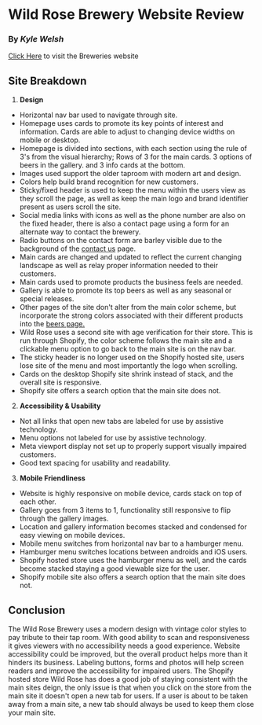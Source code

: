 # Wild Rose Brewery Website Review
### By _Kyle Welsh_
[Click Here](https://www.wildrosebrewery.com) to visit the Breweries website
## Site Breakdown
1. **Design**
- Horizontal nav bar used to navigate through site.
- Homepage uses cards to promote its key points of interest and information. Cards are able to adjust to changing device widths on mobile or desktop.
- Homepage is divided into sections, with each section using the rule of 3's from the visual hierarchy; Rows of 3 for the main cards. 3 options of beers in the gallery. and 3 info cards at the bottom.
- Images used support the older taproom with modern art and design.
- Colors help build brand recognition for new customers.
- Sticky/fixed header is used to keep the menu within the users view as they scroll the page, as well as keep the main logo and brand identifier present as users scroll the site.
- Social media links with icons as well as the phone number are also on the fixed header, there is also a contact page using a form for an alternate way to contact the brewery. 
- Radio buttons on the contact form are barley visible due to the background of the [contact us](https://wildrosetaproom.com/barracks-events-catering/#food) page.
- Main cards are changed and updated to reflect the current changing landscape as well as relay proper information needed to their customers.
- Main cards used to promote products the business feels are needed.
- Gallery is able to promote its top beers as well as any seasonal or special releases.
- Other pages of the site don't alter from the main color scheme, but incorporate the strong colors associated with their different products into the [beers page.](https://wildrosetaproom.com/beer/) 
- Wild Rose uses a second site with age verification for their store. This is run through Shopify, the color scheme follows the main site and a clickable menu option to go back to the main site is on the nav bar.
- The sticky header is no longer used on the Shopify hosted site, users lose site of the menu and most importantly the logo when scrolling.
- Cards on the desktop Shopify site shrink instead of stack, and the overall site is responsive.
- Shopify site offers a search option that the main site does not.
2. **Accessibility & Usability**
- Not all links that open new tabs are labeled for use by assistive technology.
- Menu options not labeled for use by assistive technology.
- Meta viewport display not set up to properly support visually impaired customers.
- Good text spacing for usability and readability.
3. **Mobile Friendliness**
- Website is highly responsive on mobile device, cards stack on top of each other.
- Gallery goes from 3 items to 1, functionality still responsive to flip through the gallery images.
- Location and gallery information becomes stacked and condensed for easy viewing on mobile devices.
- Mobile menu switches from horizontal nav bar to a hamburger menu.
- Hamburger menu switches locations between androids and iOS users.
- Shopify hosted store uses the hamburger menu as well, and the cards become stacked staying a good viewable size for the user. 
- Shopify mobile site also offers a search option that the main site does not.
## Conclusion
The Wild Rose Brewery uses a modern design with vintage color styles to pay tribute to their tap room. With good ability to scan and responsiveness it gives viewers with no accessibility needs a good experience. Website accessibility could be improved, but the overall product helps more than it hinders its business. Labeling buttons, forms and photos will help screen readers and improve the accessibility for impaired users. The Shopify hosted store Wild Rose has does a good job of staying consistent with the main sites deign, the only issue is that when you click on the store from the main site it doesn't open a new tab for users. If a user is about to be taken away from a main site, a new tab should always be used to keep them close your main site.